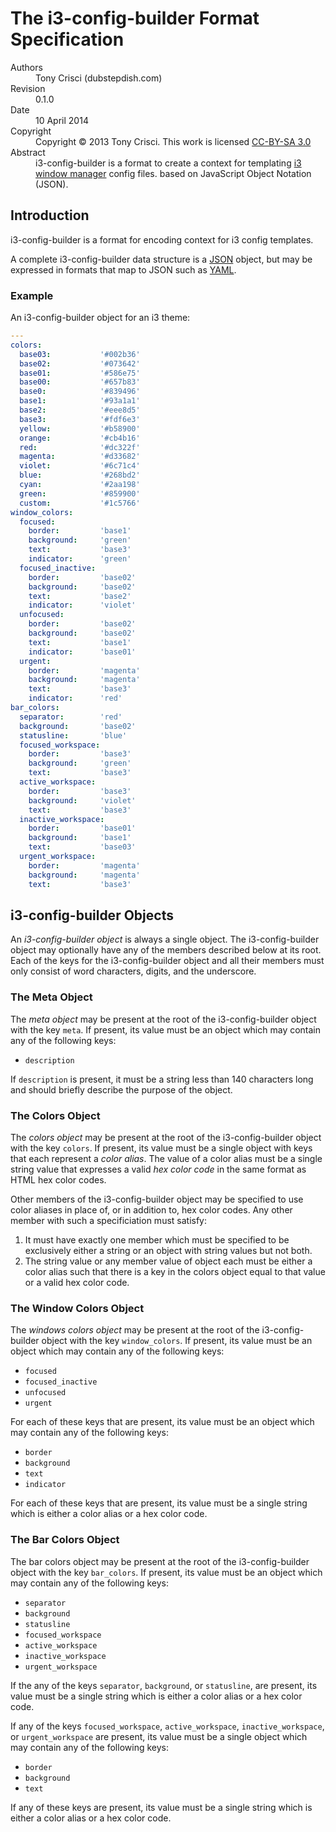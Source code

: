 # The i3-config-builder Format Specification

<dl>
<dt>Authors</dt>
<dd>Tony Crisci (dubstepdish.com)</dd>

<dt>Revision</dt>
<dd>0.1.0</dd>

<dt>Date</dt>
<dd>10 April 2014</dd>

<dt>Copyright</dt>
<dd>Copyright © 2013 Tony Crisci. This work is licensed <a href="http://creativecommons.org/licenses/by-sa/3.0/us/">CC-BY-SA 3.0</a>
</dd>

<dt>Abstract</dt>
<dd>i3-config-builder is a format to create a context for templating <a href="http://i3wm.org">i3 window manager</a> config files. based on JavaScript Object Notation (JSON).</dd>
</dl>

## Introduction

i3-config-builder is a format for encoding context for i3 config templates.

A complete i3-config-builder data structure is a [JSON](http://www.json.org/) object, but may be expressed in formats that map to JSON such as [YAML](http://yaml.org/).

### Example

An i3-config-builder object for an i3 theme:

```YAML
---
colors:
  base03:           '#002b36'
  base02:           '#073642'
  base01:           '#586e75'
  base00:           '#657b83'
  base0:            '#839496'
  base1:            '#93a1a1'
  base2:            '#eee8d5'
  base3:            '#fdf6e3'
  yellow:           '#b58900'
  orange:           '#cb4b16'
  red:              '#dc322f'
  magenta:          '#d33682'
  violet:           '#6c71c4'
  blue:             '#268bd2'
  cyan:             '#2aa198'
  green:            '#859900'
  custom:           '#1c5766'
window_colors:
  focused:
    border:         'base1'
    background:     'green'
    text:           'base3'
    indicator:      'green'
  focused_inactive:
    border:         'base02'
    background:     'base02'
    text:           'base2'
    indicator:      'violet'
  unfocused:
    border:         'base02'
    background:     'base02'
    text:           'base1'
    indicator:      'base01'
  urgent:
    border:         'magenta'
    background:     'magenta'
    text:           'base3'
    indicator:      'red'
bar_colors:
  separator:        'red'
  background:       'base02'
  statusline:       'blue'
  focused_workspace:
    border:         'base3'
    background:     'green'
    text:           'base3'
  active_workspace:
    border:         'base3'
    background:     'violet'
    text:           'base3'
  inactive_workspace:
    border:         'base01'
    background:     'base1'
    text:           'base03'
  urgent_workspace:
    border:         'magenta'
    background:     'magenta'
    text:           'base3'
```

## i3-config-builder Objects

An *i3-config-builder object* is always a single object. The i3-config-builder object may optionally have any of the members described below at its root. Each of the keys for the i3-config-builder object and all their members must only consist of word characters, digits, and the underscore.

### The Meta Object

The *meta object* may be present at the root of the i3-config-builder object with the key `meta`. If present, its value must be an object which may contain any of the following keys:

* `description`

If `description` is present, it must be a string less than 140 characters long and should briefly describe the purpose of the object.

### The Colors Object

The *colors object* may be present at the root of the i3-config-builder object with the key `colors`. If present, its value must be a single object with keys that each represent a *color alias*. The value of a color alias must be a single string value that expresses a valid *hex color code* in the same format as HTML hex color codes.

Other members of the i3-config-builder object may be specified to use color aliases in place of, or in addition to, hex color codes. Any other member with such a specificiation must satisfy:

1. It must have exactly one member which must be specified to be exclusively either a string or an object with string values but not both.
2. The string value or any member value of object each must be either a color alias such that there is a key in the colors object equal to that value or a valid hex color code.

### The Window Colors Object

The *windows colors object* may be present at the root of the i3-config-builder object with the key `window_colors`. If present, its value must be an object which may contain any of the following keys:

* `focused`
* `focused_inactive`
* `unfocused`
* `urgent`

For each of these keys that are present, its value must be an object which may contain any of the following keys:

* `border`
* `background`
* `text`
* `indicator`

For each of these keys that are present, its value must be a single string which is either a color alias or a hex color code.

### The Bar Colors Object

The bar colors object may be present at the root of the i3-config-builder object with the key `bar_colors`. If present, its value must be an object which may contain any of the following keys:

* `separator`
* `background`
* `statusline`
* `focused_workspace`
* `active_workspace`
* `inactive_workspace`
* `urgent_workspace`

If the any of the keys `separator`, `background`, or `statusline`, are present, its value must be a single string which is either a color alias or a hex color code.

If any of the keys `focused_workspace`, `active_workspace`, `inactive_workspace`, or `urgent_workspace` are present, its value must be a single object which may contain any of the following keys:

* `border`
* `background`
* `text`

If any of these keys are present, its value must be a single string which is either a color alias or a hex color code.
